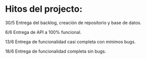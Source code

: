 # Hitos del projecto:

30/5 Entrega del backlog, creación de repositorio y base de datos.

6/6 Entrega de API a 100% funcional.

13/6 Entrega de funcionalidad casi completa con minimos bugs.

18/6 Entrega de funcionalidad completa sin bugs.
